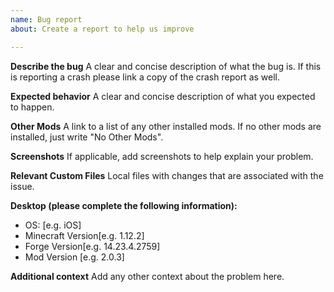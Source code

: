 ```yaml
---
name: Bug report
about: Create a report to help us improve

---
```


**Describe the bug**
A clear and concise description of what the bug is. 
If this is reporting a crash please link a copy of the crash report as well.

**Expected behavior**
A clear and concise description of what you expected to happen.

**Other Mods**
A link to a list of any other installed mods. If no other mods are installed, just write "No Other Mods". 

**Screenshots**
If applicable, add screenshots to help explain your problem.

**Relevant Custom Files**
Local files with changes that are associated with the issue.

**Desktop (please complete the following information):**
 - OS: [e.g. iOS]
 - Minecraft Version[e.g. 1.12.2]
 - Forge Version[e.g. 14.23.4.2759]
 - Mod Version [e.g. 2.0.3]

**Additional context**
Add any other context about the problem here.
